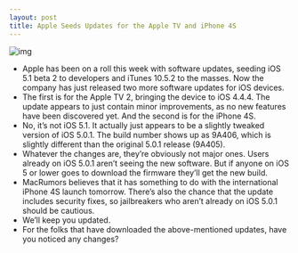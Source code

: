```yaml
---
layout: post
title: Apple Seeds Updates for the Apple TV and iPhone 4S
---
```

![img](http://media.idownloadblog.com/wp-content/uploads/2010/09/iPhone-Firmware.jpg)
* Apple has been on a roll this week with software updates, seeding iOS 5.1 beta 2 to developers and iTunes 10.5.2 to the masses. Now the company has just released two more software updates for iOS devices.
* The first is for the Apple TV 2, bringing the device to iOS 4.4.4. The update appears to just contain minor improvements, as no new features have been discovered yet. And the second is for the iPhone 4S.
* No, it’s not iOS 5.1. It actually just appears to be a slightly tweaked version of iOS 5.0.1. The build number shows up as 9A406, which is slightly different than the original 5.0.1 release (9A405).
* Whatever the changes are, they’re obviously not major ones. Users already on iOS 5.0.1 aren’t seeing the new software. But if anyone on iOS 5 or lower goes to download the firmware they’ll get the new build.
* MacRumors believes that it has something to do with the international iPhone 4S launch tomorrow. There’s also the chance that the update includes security fixes, so jailbreakers who aren’t already on iOS 5.0.1 should be cautious.
* We’ll keep you updated.
* For the folks that have downloaded the above-mentioned updates, have you noticed any changes?


